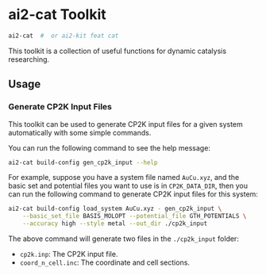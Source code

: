 # ai2-cat Toolkit

```bash
ai2-cat  #  or ai2-kit feat cat
```
This toolkit is a collection of useful functions for dynamic catalysis researching. 

## Usage

### Generate CP2K Input Files

This toolkit can be used to generate CP2K input files 
for a given system automatically with some simple commands.

You can run the following command to see the help message:
```bash
ai2-cat build-config gen_cp2k_input --help
```

For example, suppose you have a system file named `AuCu.xyz`,
and the basic set and potential files you want to use is in `CP2K_DATA_DIR`,
then you can run the following command to generate CP2K input files for this system:
```bash
ai2-cat build-config load_system AuCu.xyz - gen_cp2k_input \
    --basic_set_file BASIS_MOLOPT --potential_file GTH_POTENTIALS \
    --accuracy high --style metal --out_dir ./cp2k_input
```

The above command will generate two files in the `./cp2k_input` folder:
* `cp2k.inp`: The CP2K input file.
* `coord_n_cell.inc`: The coordinate and cell sections.
